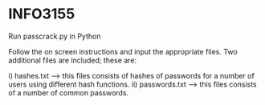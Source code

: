 # INFO3155

Run passcrack.py in Python

Follow the on screen instructions and input the appropriate files. Two additional files are included; these are:

i)  hashes.txt --> this files consists of hashes of passwords for a number of users using different hash functions.
ii) passwords.txt --> this files consists of a number of common passwords.

